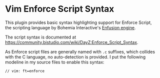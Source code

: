 # Vim Enforce Script Syntax

This plugin provides basic syntax highlighting support for Enforce Script, the
scripting language by Bohemia Interactive's
[Enfusion engine](https://community.bistudio.com/wiki/Enfusion).

The script syntax is documented at
https://community.bistudio.com/wiki/DayZ:Enforce_Script_Syntax.

As Enforce script files are generally named with `.c` suffixes, which collides
with the C language, no auto-detection is provided. I put the following
modeline in my source files to enable this syntax:

```
// vim: ft=enforce
```

<!--
vim: ft=markdown
-->
